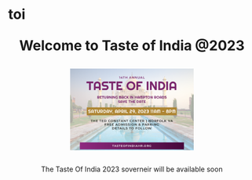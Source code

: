 # toi
<html>
<head>
<body>
<div style="margin-top:30px,margin-bottom:30px">

<h1 style="text-align:center;margin-top:30px;margin-bottom:30px;"> Welcome to Taste of India @2023</h1>
<img src ="image001.png" style="display:block; margin-left:25%;magin-right:25%;width:50%;" alt="Taste of india"></img>
</div>
<p style="text-align:center;margin-top:30px;margin-bottom:30px"> The Taste Of India 2023 soverneir will be available soon</p>
</body>
</head>
</html>
